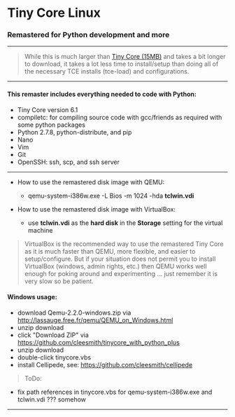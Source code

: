 # Tiny Core Linux

### Remastered for Python development and more

***

> While this is much larger than
[Tiny Core (15MB)](http://distro.ibiblio.org/tinycorelinux/downloads.html "Tiny Core")
and takes a bit longer to download, it takes a lot less time to install/setup than doing
all of the necessary TCE installs (tce-load) and configurations.

***

#### This remaster includes everything needed to code with Python:
* Tiny Core version 6.1
* compiletc: for compiling source code with gcc/friends as required with some python packages
* Python 2.7.8, python-distribute, and pip
* Nano
* Vim
* Git
* OpenSSH: ssh, scp, and ssh server

***

* How to use the remastered disk image with QEMU:
  * qemu-system-i386w.exe -L Bios -m 1024 -hda **tclwin.vdi**

* How to use the remastered disk image with VirtualBox:
  * use **tclwin.vdi** as the **hard disk** in the **Storage** setting for the virtual machine

> VirtualBox is the recommended way to use the remastered Tiny Core as it is much faster
than QEMU, more flexible, and easier to setup/configure.  But if your situation does not permit
you to install VirtualBox (windows, admin rights, etc.) then QEMU works well enough for poking
around and experimenting ... just remember it is very slow so be patient.

#### Windows usage:
* download Qemu-2.2.0-windows.zip via http://lassauge.free.fr/qemu/QEMU_on_Windows.html
* unzip download
* click "Download ZIP" via https://github.com/cleesmith/tinycore_with_python_plus
* unzip download
* double-click tinycore.vbs
* install Cellipede, see: https://github.com/cleesmith/cellipede

> ToDo:
* fix path references in tinycore.vbs for qemu-system-i386w.exe and tclwin.vdi ??? somehow

***
